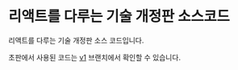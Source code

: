 # 리액트를 다루는 기술 개정판 소스코드

리액트를 다루는 기술 개정판 소스 코드입니다.

초판에서 사용된 코드는 [v1](https://github.com/velopert/learning-react/tree/v1) 브랜치에서 확인할 수 있습니다.
